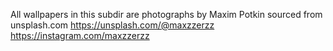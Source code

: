 All wallpapers in this subdir are photographs by Maxim Potkin sourced from unsplash.com
https://unsplash.com/@maxzzerzz
https://instagram.com/maxzzerzz

